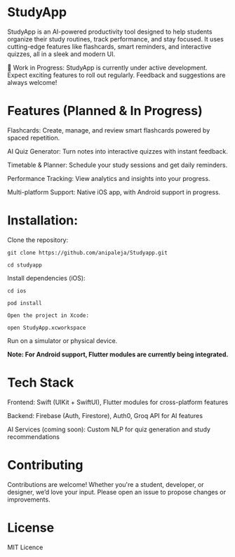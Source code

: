 # StudyApp

StudyApp is an AI-powered productivity tool designed to help students organize their study routines, track performance, and stay focused. It uses cutting-edge features like flashcards, smart reminders, and interactive quizzes, all in a sleek and modern UI.

🚧 Work in Progress: StudyApp is currently under active development. Expect exciting features to roll out regularly. Feedback and suggestions are always welcome!

# Features (Planned & In Progress)

Flashcards: Create, manage, and review smart flashcards powered by spaced repetition.

AI Quiz Generator: Turn notes into interactive quizzes with instant feedback.

Timetable & Planner: Schedule your study sessions and get daily reminders.

Performance Tracking: View analytics and insights into your progress.

Multi-platform Support: Native iOS app, with Android support in progress.

# Installation:

Clone the repository:

    git clone https://github.com/anipaleja/Studyapp.git

    cd studyapp

Install dependencies (iOS):

    cd ios

    pod install

    Open the project in Xcode:

    open StudyApp.xcworkspace

Run on a simulator or physical device.

**Note: For Android support, Flutter modules are currently being integrated.**

# Tech Stack

Frontend: Swift (UIKit + SwiftUI), Flutter modules for cross-platform features

Backend: Firebase (Auth, Firestore), Auth0, Groq API for AI features

AI Services (coming soon): Custom NLP for quiz generation and study recommendations

# Contributing

Contributions are welcome! Whether you're a student, developer, or designer, we’d love your input. Please open an issue to propose changes or improvements.

# License

MIT Licence
